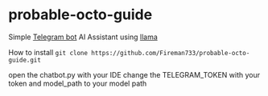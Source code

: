 # probable-octo-guide
Simple [Telegram bot](https://github.com/python-telegram-bot/python-telegram-bot) AI Assistant using [llama](https://github.com/abetlen/llama-cpp-python)

How to install 
`git clone https://github.com/Fireman733/probable-octo-guide.git`

open the chatbot.py with your IDE 
change the TELEGRAM_TOKEN with your token and model_path to your model path
